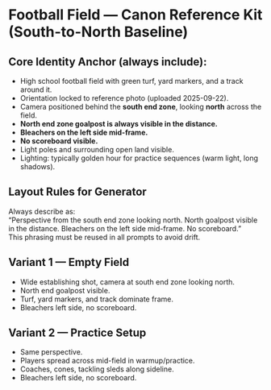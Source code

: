 # Football Field — Canon Reference Kit (South-to-North Baseline)

## Core Identity Anchor (always include):
- High school football field with green turf, yard markers, and a track around it.
- Orientation locked to reference photo (uploaded 2025-09-22).
- Camera positioned behind the **south end zone**, looking **north** across the field.
- **North end zone goalpost is always visible in the distance.**
- **Bleachers on the left side mid-frame.**
- **No scoreboard visible.**
- Light poles and surrounding open land visible.
- Lighting: typically golden hour for practice sequences (warm light, long shadows).

## Layout Rules for Generator
Always describe as:  
“Perspective from the south end zone looking north. North goalpost visible in the distance. Bleachers on the left side mid-frame. No scoreboard.”  
This phrasing must be reused in all prompts to avoid drift.

## Variant 1 — Empty Field
- Wide establishing shot, camera at south end zone looking north.
- North end goalpost visible.
- Turf, yard markers, and track dominate frame.
- Bleachers left side, no scoreboard.

## Variant 2 — Practice Setup
- Same perspective.
- Players spread across mid-field in warmup/practice.
- Coaches, cones, tackling sleds along sideline.
- Bleachers left side, no scoreboard.


